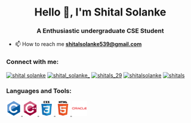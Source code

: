 
<h1 align="center">Hello 👋, I'm Shital Solanke</h1>
<h3 align="center">A Enthusiastic undergraduate CSE Student</h3>

- 📫 How to reach me **shitalsolanke539@gmail.com**

<h3 align="left">Connect with me:</h3>
<p align="left">
<a href="https://linkedin.com/in/shital solanke" target="blank"><img align="center" src="https://raw.githubusercontent.com/rahuldkjain/github-profile-readme-generator/master/src/images/icons/Social/linked-in-alt.svg" alt="shital solanke" height="30" width="40" /></a>
<a href="https://instagram.com/shital_solanke_" target="blank"><img align="center" src="https://raw.githubusercontent.com/rahuldkjain/github-profile-readme-generator/master/src/images/icons/Social/instagram.svg" alt="shital_solanke_" height="30" width="40" /></a>
<a href="https://www.codechef.com/users/shitals_29" target="blank"><img align="center" src="https://cdn.jsdelivr.net/npm/simple-icons@3.1.0/icons/codechef.svg" alt="shitals_29" height="30" width="40" /></a>
<a href="https://www.hackerrank.com/shitalsolanke" target="blank"><img align="center" src="https://raw.githubusercontent.com/rahuldkjain/github-profile-readme-generator/master/src/images/icons/Social/hackerrank.svg" alt="shitalsolanke" height="30" width="40" /></a>
<a href="https://www.leetcode.com/shitals" target="blank"><img align="center" src="https://raw.githubusercontent.com/rahuldkjain/github-profile-readme-generator/master/src/images/icons/Social/leet-code.svg" alt="shitals" height="30" width="40" /></a>
</p>

<h3 align="left">Languages and Tools:</h3>
<p align="left"> <a href="https://www.cprogramming.com/" target="_blank"> <img src="https://raw.githubusercontent.com/devicons/devicon/master/icons/c/c-original.svg" alt="c" width="40" height="40"/> </a> <a href="https://www.w3schools.com/cpp/" target="_blank"> <img src="https://raw.githubusercontent.com/devicons/devicon/master/icons/cplusplus/cplusplus-original.svg" alt="cplusplus" width="40" height="40"/> </a> <a href="https://www.w3schools.com/css/" target="_blank"> <img src="https://raw.githubusercontent.com/devicons/devicon/master/icons/css3/css3-original-wordmark.svg" alt="css3" width="40" height="40"/> </a> <a href="https://www.w3.org/html/" target="_blank"> <img src="https://raw.githubusercontent.com/devicons/devicon/master/icons/html5/html5-original-wordmark.svg" alt="html5" width="40" height="40"/> </a> <a href="https://www.oracle.com/" target="_blank"> <img src="https://raw.githubusercontent.com/devicons/devicon/master/icons/oracle/oracle-original.svg" alt="oracle" width="40" height="40"/> </a> </p>

